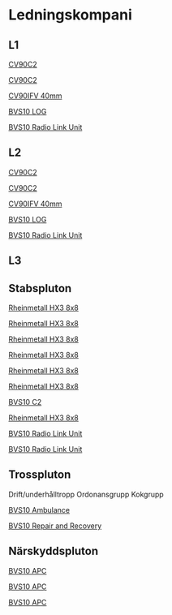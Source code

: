 # Ledningskompani

## L1

[CV90C2](https://www.baesystems.com/en/product/cv90)

[CV90C2](https://www.baesystems.com/en/product/cv90)

[CV90IFV 40mm](https://www.baesystems.com/en/product/cv90)

[BVS10 LOG](https://www.baesystems.com/en-us/product/bvs10)

[BVS10 Radio Link Unit](https://www.baesystems.com/en-us/product/bvs10)

## L2

[CV90C2](https://www.baesystems.com/en/product/cv90)

[CV90C2](https://www.baesystems.com/en/product/cv90)

[CV90IFV 40mm](https://www.baesystems.com/en/product/cv90)

[BVS10 LOG](https://www.baesystems.com/en-us/product/bvs10)

[BVS10 Radio Link Unit](https://www.baesystems.com/en-us/product/bvs10)

## L3

## Stabspluton

[Rheinmetall HX3 8x8](https://www.rheinmetall.com/en/products/logistic-vehicles/military-trucks/hx3-generation)

[Rheinmetall HX3 8x8](https://www.rheinmetall.com/en/products/logistic-vehicles/military-trucks/hx3-generation)

[Rheinmetall HX3 8x8](https://www.rheinmetall.com/en/products/logistic-vehicles/military-trucks/hx3-generation)

[Rheinmetall HX3 8x8](https://www.rheinmetall.com/en/products/logistic-vehicles/military-trucks/hx3-generation)

[Rheinmetall HX3 8x8](https://www.rheinmetall.com/en/products/logistic-vehicles/military-trucks/hx3-generation)

[Rheinmetall HX3 8x8](https://www.rheinmetall.com/en/products/logistic-vehicles/military-trucks/hx3-generation)

[BVS10 C2](https://www.baesystems.com/en-us/product/bvs10)

[Rheinmetall HX3 8x8](https://www.rheinmetall.com/en/products/logistic-vehicles/military-trucks/hx3-generation)

[BVS10 Radio Link Unit](https://www.baesystems.com/en-us/product/bvs10)

[BVS10 Radio Link Unit](https://www.baesystems.com/en-us/product/bvs10)

## Trosspluton

Drift/underhålltropp
Ordonansgrupp
Kokgrupp

[BVS10 Ambulance](https://www.baesystems.com/en-us/product/bvs10)

[BVS10 Repair and Recovery](https://www.baesystems.com/en-us/product/bvs10)

## Närskyddspluton

[BVS10 APC](https://www.baesystems.com/en-us/product/bvs10)

[BVS10 APC](https://www.baesystems.com/en-us/product/bvs10)

[BVS10 APC](https://www.baesystems.com/en-us/product/bvs10)
